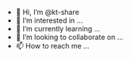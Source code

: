 - 👋 Hi, I’m @kt-share
- 👀 I’m interested in ...
- 🌱 I’m currently learning ...
- 💞️ I’m looking to collaborate on ...
- 📫 How to reach me ...

<!---
kt-share/kt-share is a ✨ special ✨ repository because its `README.md` (this file) appears on your GitHub profile.
You can click the Preview link to take a look at your changes.
--->

